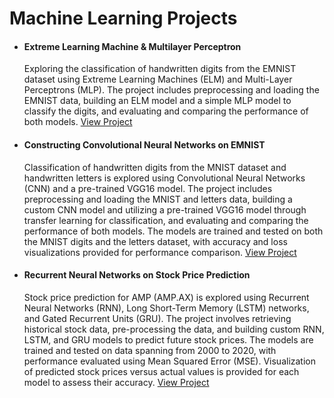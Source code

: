 # Machine Learning Projects

* <h4><b> Extreme Learning Machine & Multilayer Perceptron </b></h4> 

  Exploring the classification of handwritten digits from the EMNIST dataset using Extreme Learning Machines (ELM) and Multi-Layer Perceptrons (MLP). The project includes preprocessing and loading the EMNIST data, building an ELM model and a simple MLP model to classify the digits, and evaluating and comparing the performance of both models. [View Project](https://github.com/Hamza-Siam/Extreme-Learning-Machine-Multilayer-Perceptron)

* <h4><b> Constructing Convolutional Neural Networks on EMNIST </b></h4> 

  Classification of handwritten digits from the MNIST dataset and handwritten letters is explored using Convolutional Neural Networks (CNN) and a pre-trained VGG16 model. The project includes preprocessing and loading the MNIST and letters data, building a custom CNN model and utilizing a pre-trained VGG16 model through transfer learning for classification, and evaluating and comparing the performance of both models. The models are trained and tested on both the MNIST digits and the letters dataset, with accuracy and loss visualizations provided for performance comparison. [View Project](https://github.com/Hamza-Siam/Constructing-Convolutional-Neural-Networks-on-EMNIST)

* <h4><b> Recurrent Neural Networks on Stock Price Prediction </b></h4> 

  Stock price prediction for AMP (AMP.AX) is explored using Recurrent Neural Networks (RNN), Long Short-Term Memory (LSTM) networks, and Gated Recurrent Units (GRU). The project involves retrieving historical stock data, pre-processing the data, and building custom RNN, LSTM, and GRU models to predict future stock prices. The models are trained and tested on data spanning from 2000 to 2020, with performance evaluated using Mean Squared Error (MSE). Visualization of predicted stock prices versus actual values is provided for each model to assess their accuracy. [View Project](https://github.com/Hamza-Siam/Recurrent-Neural-Networks-on-Stock-Price-Prediction)

